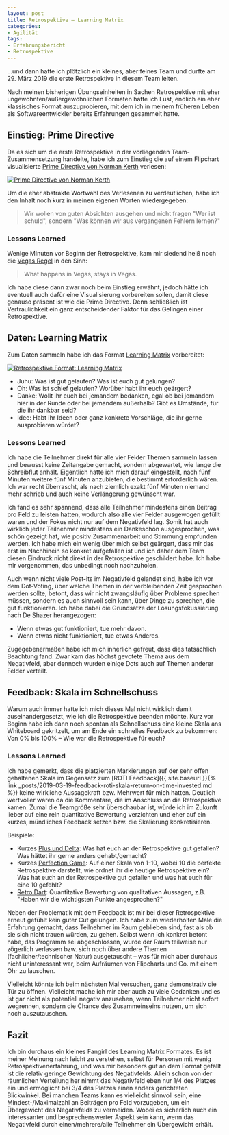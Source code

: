 ```yaml
---
layout: post
title: Retrospektive – Learning Matrix
categories:
- Agilität
tags:
- Erfahrungsbericht
- Retrospektive
---
```


...und dann hatte ich plötzlich ein kleines, aber feines Team und durfte am 29.
März 2019 die erste Retrospektive in diesem Team leiten.

Nach meinen bisherigen Übungseinheiten in Sachen Retrospektive mit eher
ungewohnten/außergewöhnlichen Formaten hatte ich Lust, endlich ein eher
klassisches Format auszuprobieren, mit dem ich in meinem früheren Leben als
Softwareentwickler bereits Erfahrungen gesammelt hatte.

## Einstieg: Prime Directive

Da es sich um die erste Retrospektive in der vorliegenden Team-Zusammensetzung
handelte, habe ich zum Einstieg die auf einem Flipchart visualisierte
[Prime Directive von Norman Kerth](http://retrospectivewiki.org/index.php?title=The_Prime_Directive)
verlesen:

[![Prime Directive von Norman Kerth]({{site.baseurl}}/assets/img/posts/flipcharts/prime_directive.jpg)]({{site.baseurl}}/assets/img/posts/flipcharts/prime_directive.jpg)

Um die eher abstrakte Wortwahl des Verlesenen zu verdeutlichen, habe ich den
Inhalt noch kurz in meinen eigenen Worten wiedergegeben:

> Wir wollen von guten Absichten ausgehen und nicht fragen "Wer ist schuld",
sondern "Was können wir aus vergangenen Fehlern lernen?"

### Lessons Learned

Wenige Minuten vor Beginn der Retrospektive, kam mir siedend heiß noch die
[Vegas Regel](https://t2informatik.de/wissen-kompakt/vegas-regel/) in den Sinn:

> What happens in Vegas, stays in Vegas.

Ich habe diese dann zwar noch beim Einstieg erwähnt, jedoch hätte ich eventuell
auch dafür eine Visualisierung vorbereiten sollen, damit diese genauso präsent
ist wie die Prime Directive. Denn schließlich ist Vertraulichkeit ein ganz
entscheidender Faktor für das Gelingen einer Retrospektive.

## Daten: Learning Matrix

Zum Daten sammeln habe ich das Format [Learning Matrix](https://retromat.org/de/?id=9)
vorbereitet:

[![Retrospektive Format: Learning Matrix]({{site.baseurl}}/assets/img/posts/flipcharts/learning_matrix.jpg)]({{site.baseurl}}/assets/img/posts/flipcharts/learning_matrix.jpg)

* Juhu: Was ist gut gelaufen? Was ist euch gut gelungen?
* Oh: Was ist schief gelaufen? Worüber habt ihr euch geärgert?
* Danke: Wollt ihr euch bei jemandem bedanken, egal ob bei jemandem hier in der
  Runde oder bei jemandem außerhalb? Gibt es Umstände, für die ihr dankbar seid?
* Idee: Habt ihr Ideen oder ganz konkrete Vorschläge, die ihr gerne ausprobieren
  würdet?

### Lessons Learned

Ich habe die Teilnehmer direkt für alle vier Felder Themen sammeln lassen und
bewusst keine Zeitangabe gemacht, sondern abgewartet, wie lange die Schreibflut
anhält. Eigentlich hatte ich mich darauf eingestellt, nach fünf Minuten weitere
fünf Minuten anzubieten, die bestimmt erforderlich wären. Ich war recht
überrascht, als nach ziemlich exakt fünf Minuten niemand mehr schrieb und auch
keine Verlängerung gewünscht war.

Ich fand es sehr spannend, dass alle Teilnehmer mindestens einen Beitrag pro
Feld zu leisten hatten, wodurch also alle vier Felder ausgewogen gefüllt waren
und der Fokus nicht nur auf dem Negativfeld lag. Somit hat auch wirklich jeder
Teilnehmer mindestens ein Dankeschön ausgesprochen, was schön gezeigt hat, wie
positiv Zusammenarbeit und Stimmung empfunden werden. Ich habe mich ein wenig
über mich selbst geärgert, dass mir das erst im Nachhinein so konkret
aufgefallen ist und ich daher dem Team diesen Eindruck nicht direkt in der
Retrospektive geschildert habe. Ich habe mir vorgenommen, das unbedingt noch
nachzuholen.

Auch wenn nicht viele Post-its im Negativfeld gelandet sind, habe ich vor dem
Dot-Voting, über welche Themen in der verbleibenden Zeit gesprochen werden
sollte, betont, dass wir nicht zwangsläufig über Probleme sprechen müssen,
sondern es auch sinnvoll sein kann, über Dinge zu sprechen, die gut
funktionieren. Ich habe dabei die Grundsätze der Lösungsfokussierung nach
De Shazer herangezogen:

* Wenn etwas gut funktioniert, tue mehr davon.
* Wenn etwas nicht funktioniert, tue etwas Anderes.

Zugegebenermaßen habe ich mich innerlich gefreut, dass dies tatsächlich
Beachtung fand. Zwar kam das höchst gevotete Thema aus dem Negativfeld, aber
dennoch wurden einige Dots auch auf Themen anderer Felder verteilt.

## Feedback: Skala im Schnellschuss

Warum auch immer hatte ich mich dieses Mal nicht wirklich damit
auseinandergesetzt, wie ich die Retrospektive beenden möchte. Kurz vor Beginn
habe ich dann noch spontan als Schnellschuss eine kleine Skala ans Whiteboard
gekritzelt, um am Ende ein schnelles Feedback zu bekommen: Von 0% bis 100% – Wie
war die Retrospektive für euch?

### Lessons Learned

Ich habe gemerkt, dass die platzierten Markierungen auf der sehr offen
gehaltenen Skala im Gegensatz zum [ROTI Feedback]({{ site.baseurl }}{% link _posts/2019-03-19-feedback-roti-skala-return-on-time-invested.md %}) keine wirkliche Aussagekraft
bzw. Mehrwert für mich hatten. Deutlich wertvoller waren da die Kommentare, die
im Anschluss an die Retrospektive kamen. Zumal die Teamgröße sehr überschaubar
ist, würde ich im Zukunft lieber auf eine rein quantitative Bewertung verzichten
und eher auf ein kurzes, mündliches Feedback setzen bzw. die Skalierung
konkretisieren.

Beispiele:

* Kurzes [Plus und Delta](https://retromat.org/de/?id=40): Was hat euch an
  der Retrospektive gut gefallen? Was hättet ihr gerne anders gehabt/gemacht?
* Kurzes [Perfection Game](https://www.benlinders.com/2014/getting-feedback-with-the-perfection-game/): Auf einer Skala von 1-10, wobei 10 die perfekte Retrospektive darstellt,
  wie ordnet ihr die heutige Retrospektive ein? Was hat euch an der
  Retrospektive gut gefallen und was hat euch für eine 10 gefehlt?
* [Retro Dart](https://retromat.org/de/?id=83): Quantitative Bewertung von
  qualitativen Aussagen, z.B. "Haben wir die wichtigsten Punkte angesprochen?"

Neben der Problematik mit dem Feedback ist mir bei dieser Retrospektive erneut
gefühlt kein guter Cut gelungen. Ich habe zum wiederholten Male die Erfahrung
gemacht, dass Teilnehmer im Raum geblieben sind, fast als ob sie sich nicht
trauen würden, zu gehen. Selbst wenn ich konkret betont habe, das Programm sei
abgeschlossen, wurde der Raum teilweise nur zögerlich verlassen bzw. sich noch
über andere Themen (fachlicher/technischer Natur) ausgetauscht – was für mich
aber durchaus nicht uninteressant war, beim Aufräumen von Flipcharts und Co. mit
einem Ohr zu lauschen.

Vielleicht könnte ich beim nächsten Mal versuchen, ganz demonstrativ die Tür zu
öffnen. Vielleicht mache ich mir aber auch zu viele Gedanken und es ist gar
nicht als potentiell negativ anzusehen, wenn Teilnehmer nicht sofort wegrennen,
sondern die Chance des Zusammeinseins nutzen, um sich noch auszutauschen.

## Fazit

Ich bin durchaus ein kleines Fangirl des Learning Matrix Formates. Es ist meiner
Meinung nach leicht zu verstehen, selbst für Personen mit wenig
Retrospektivenerfahrung, und was mir besonders gut an dem Format gefällt ist die
relativ geringe Gewichtung des Negativfelds. Allein schon von der räumlichen
Verteilung her nimmt das Negativfeld eben nur 1/4 des Platzes ein und ermöglicht
bei 3/4 des Platzes einen anders gerichteten Blickwinkel. Bei manchen Teams kann
es vielleicht sinnvoll sein, eine Mindest-/Maximalzahl an Beiträgen pro Feld
vorzugeben, um ein Übergewicht des Negativfelds zu vermeiden. Wobei es
sicherlich auch ein interessanter und besprechenswerter Aspekt sein kann, wenn
das Negativfeld durch einen/mehrere/alle Teilnehmer ein Übergewicht erhält.
